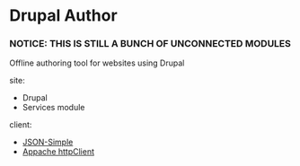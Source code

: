 Drupal Author
======

 
### NOTICE: THIS IS STILL A BUNCH OF UNCONNECTED MODULES ###


Offline authoring tool for websites using Drupal

site:
* Drupal
* Services module

client:
* [JSON-Simple](http://code.google.com/p/json-simple/)
* [Appache httpClient](http://hc.apache.org/httpclient-3.x/)


